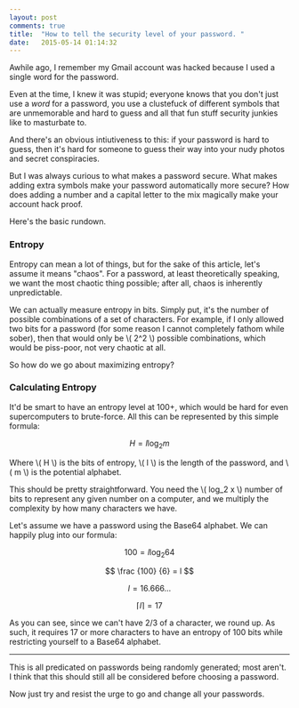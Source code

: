 ```yaml
---
layout: post
comments: true
title:  "How to tell the security level of your password. "
date:   2015-05-14 01:14:32
---
```


Awhile ago, I remember my Gmail account was hacked because I used a single word for the password. 

Even at the time, I knew it was stupid; everyone knows that you don't just use a *word* for a password, you use a clustefuck of different symbols that are unmemorable and hard to guess and all that fun stuff security junkies like to masturbate to. 

And there's an obvious intiutiveness to this: if your password is hard to guess, then it's hard for someone to guess their way into your nudy photos and secret conspiracies.  

But I was always curious to what makes a password secure.  What makes adding extra symbols make your password automatically more secure?  How does adding a number and a capital letter to the mix magically make your account hack proof.

Here's the basic rundown. 

### Entropy

Entropy can mean a lot of things, but for the sake of this article, let's assume it means "chaos". For a password, at least theoretically speaking, we want the most chaotic thing possible; after all, chaos is inherently unpredictable. 

We can actually measure entropy in bits.  Simply put, it's the number of possible combinations of a set of characters.  For example, if I only allowed two bits for a password (for some reason I cannot completely fathom while sober), then that would only be \\( 2^2 \\) possible combinations, which would be piss-poor, not very chaotic at all. 

So how do we go about maximizing entropy? 

### Calculating Entropy

It'd be smart to have an entropy level at 100+, which would be hard for even supercomputers to brute-force. All this can be represented by this simple formula: 

$$
H = l \log_2 m
$$ 

Where \\( H \\) is the bits of entropy, \\( l \\) is the length of the password, and \\( m \\)  is the potential alphabet.

This should be pretty straightforward.  You need the \\( log_2 x \\) number of bits to represent any given number on a computer, and we multiply the complexity by how many characters we have. 

Let's assume we have a password using the Base64 alphabet. We can happily plug into our formula: 

$$
100 = l \log_2 64
$$ 

$$
\frac {100} {6} = l 
$$ 

$$
l = 16.666...
$$

$$
\lceil l \rceil = 17
$$

As you can see, since we can't have 2/3 of a character, we round up.  As such, it requires 17 or more characters to have an entropy of 100 bits while restricting yourself to a Base64 alphabet.

----

This is all predicated on passwords being randomly generated; most aren't.  I think that this should still all be considered before choosing a password. 

Now just try and resist the urge to go and change all your passwords. 
